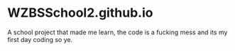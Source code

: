 # WZBSSchool2.github.io
A school project that made me learn, the code is a fucking mess and its my first day coding so ye.

